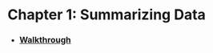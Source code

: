 # Chapter 1: Summarizing Data

* ### [Walkthrough](https://github.com/RiccardoMPesce/OpenIntro-Statistics-Excercises/tree/main/chapter1/chapter2_walkthrough.ipynb)